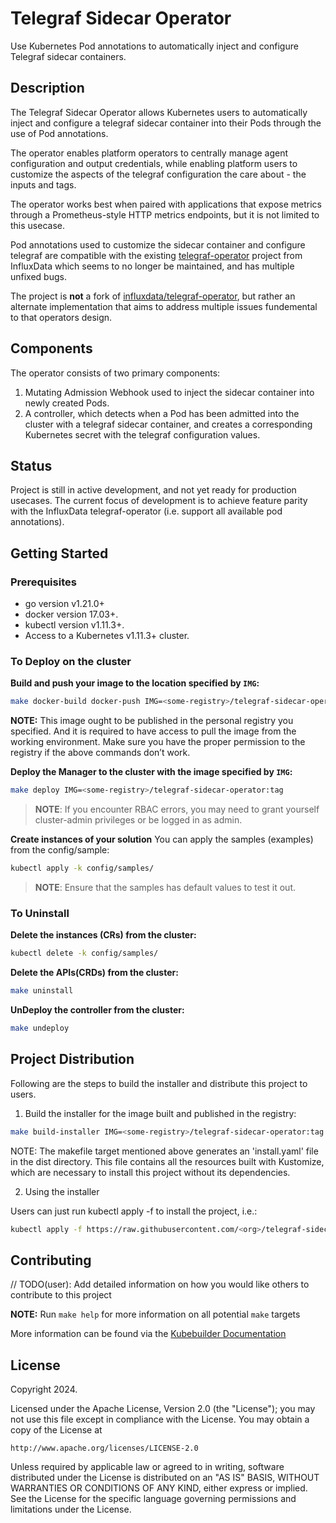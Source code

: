 # Telegraf Sidecar Operator

Use Kubernetes Pod annotations to automatically inject and configure Telegraf sidecar containers.

## Description

The Telegraf Sidecar Operator allows Kubernetes users to automatically inject and configure a telegraf sidecar container into their Pods through the use of Pod annotations.

The operator enables platform operators to centrally manage agent configuration and output credentials, while enabling platform users to customize the aspects of the telegraf configuration the care about - the inputs and tags.

The operator works best when paired with applications that expose metrics through a Prometheus-style HTTP metrics endpoints, but it is not limited to this usecase.

Pod annotations used to customize the sidecar container and configure telegraf are compatible with the existing [telegraf-operator](https://github.com/influxdata/telegraf-operator) project from InfluxData which seems to no longer be maintained, and has multiple unfixed bugs.

The project is **not** a fork of [influxdata/telegraf-operator](https://github.com/influxdata/telegraf-operator), but rather an alternate implementation that aims to address multiple issues fundemental to that operators design.

## Components

The operator consists of two primary components:

1. Mutating Admission Webhook used to inject the sidecar container into newly created Pods.
2. A controller, which detects when a Pod has been admitted into the cluster with a telegraf sidecar container, and creates a corresponding Kubernetes secret with the telegraf configuration values.

## Status

Project is still in active development, and not yet ready for production usecases. The current focus of development is to achieve feature parity with the InfluxData telegraf-operator (i.e. support all available pod annotations).

## Getting Started

### Prerequisites
- go version v1.21.0+
- docker version 17.03+.
- kubectl version v1.11.3+.
- Access to a Kubernetes v1.11.3+ cluster.

### To Deploy on the cluster
**Build and push your image to the location specified by `IMG`:**

```sh
make docker-build docker-push IMG=<some-registry>/telegraf-sidecar-operator:tag
```

**NOTE:** This image ought to be published in the personal registry you specified.
And it is required to have access to pull the image from the working environment.
Make sure you have the proper permission to the registry if the above commands don’t work.

**Deploy the Manager to the cluster with the image specified by `IMG`:**

```sh
make deploy IMG=<some-registry>/telegraf-sidecar-operator:tag
```

> **NOTE**: If you encounter RBAC errors, you may need to grant yourself cluster-admin
privileges or be logged in as admin.

**Create instances of your solution**
You can apply the samples (examples) from the config/sample:

```sh
kubectl apply -k config/samples/
```

>**NOTE**: Ensure that the samples has default values to test it out.

### To Uninstall
**Delete the instances (CRs) from the cluster:**

```sh
kubectl delete -k config/samples/
```

**Delete the APIs(CRDs) from the cluster:**

```sh
make uninstall
```

**UnDeploy the controller from the cluster:**

```sh
make undeploy
```

## Project Distribution

Following are the steps to build the installer and distribute this project to users.

1. Build the installer for the image built and published in the registry:

```sh
make build-installer IMG=<some-registry>/telegraf-sidecar-operator:tag
```

NOTE: The makefile target mentioned above generates an 'install.yaml'
file in the dist directory. This file contains all the resources built
with Kustomize, which are necessary to install this project without
its dependencies.

2. Using the installer

Users can just run kubectl apply -f <URL for YAML BUNDLE> to install the project, i.e.:

```sh
kubectl apply -f https://raw.githubusercontent.com/<org>/telegraf-sidecar-operator/<tag or branch>/dist/install.yaml
```

## Contributing
// TODO(user): Add detailed information on how you would like others to contribute to this project

**NOTE:** Run `make help` for more information on all potential `make` targets

More information can be found via the [Kubebuilder Documentation](https://book.kubebuilder.io/introduction.html)

## License

Copyright 2024.

Licensed under the Apache License, Version 2.0 (the "License");
you may not use this file except in compliance with the License.
You may obtain a copy of the License at

    http://www.apache.org/licenses/LICENSE-2.0

Unless required by applicable law or agreed to in writing, software
distributed under the License is distributed on an "AS IS" BASIS,
WITHOUT WARRANTIES OR CONDITIONS OF ANY KIND, either express or implied.
See the License for the specific language governing permissions and
limitations under the License.
